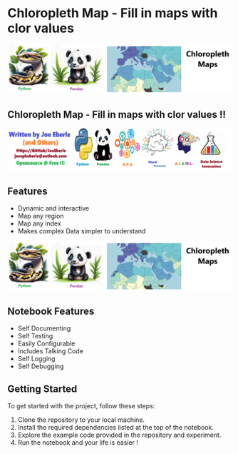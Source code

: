 # Chloropleth Map - Fill in maps with clor values

![Code Logo](code.png)

## Chloropleth Map - Fill in maps with clor values !! 


![Developer Logo](developer.png)

## Features

- Dynamic and interactive 
- Map any region
- Map any index
- Makes complex Data simpler to understand
 

![sample Logo](sample.png)

## Notebook Features

- Self Documenting 
- Self Testing 
- Easily Configurable
- Includes Talking Code 
- Self Logging 
- Self Debugging 

## Getting Started

To get started with the project, follow these steps:

1. Clone the repository to your local machine.
2. Install the required dependencies listed at the top of the notebook.
3. Explore the example code provided in the repository and experiment.
4. Run the notebook and your life is easier !





